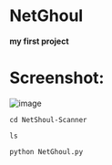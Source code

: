 # NetGhoul
**my first project**
# Screenshot:
![image](https://github.com/user-attachments/assets/4e6ab960-e7d6-4804-967f-370c2cf4e741)


```
cd NetShoul-Scanner
```
```
ls
```
```
python NetGhoul.py
```



